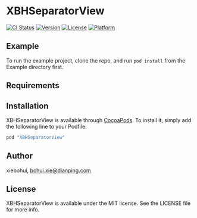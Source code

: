 # XBHSeparatorView

[![CI Status](http://img.shields.io/travis/xiebohui/XBHSeparatorView.svg?style=flat)](https://travis-ci.org/xiebohui/XBHSeparatorView)
[![Version](https://img.shields.io/cocoapods/v/XBHSeparatorView.svg?style=flat)](http://cocoapods.org/pods/XBHSeparatorView)
[![License](https://img.shields.io/cocoapods/l/XBHSeparatorView.svg?style=flat)](http://cocoapods.org/pods/XBHSeparatorView)
[![Platform](https://img.shields.io/cocoapods/p/XBHSeparatorView.svg?style=flat)](http://cocoapods.org/pods/XBHSeparatorView)

## Example

To run the example project, clone the repo, and run `pod install` from the Example directory first.

## Requirements

## Installation

XBHSeparatorView is available through [CocoaPods](http://cocoapods.org). To install
it, simply add the following line to your Podfile:

```ruby
pod "XBHSeparatorView"
```

## Author

xiebohui, bohui.xie@dianping.com

## License

XBHSeparatorView is available under the MIT license. See the LICENSE file for more info.
